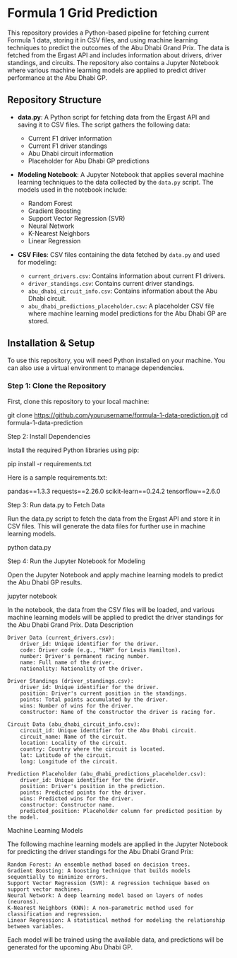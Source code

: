 # Formula 1 Grid Prediction

This repository provides a Python-based pipeline for fetching current Formula 1 data, storing it in CSV files, and using machine learning techniques to predict the outcomes of the Abu Dhabi Grand Prix. The data is fetched from the Ergast API and includes information about drivers, driver standings, and circuits. The repository also contains a Jupyter Notebook where various machine learning models are applied to predict driver performance at the Abu Dhabi GP.

## Repository Structure

- **data.py**: A Python script for fetching data from the Ergast API and saving it to CSV files. The script gathers the following data:
  - Current F1 driver information
  - Current F1 driver standings
  - Abu Dhabi circuit information
  - Placeholder for Abu Dhabi GP predictions
  
- **Modeling Notebook**: A Jupyter Notebook that applies several machine learning techniques to the data collected by the `data.py` script. The models used in the notebook include:
  - Random Forest
  - Gradient Boosting
  - Support Vector Regression (SVR)
  - Neural Network
  - K-Nearest Neighbors
  - Linear Regression
  
- **CSV Files**: CSV files containing the data fetched by `data.py` and used for modeling:
  - `current_drivers.csv`: Contains information about current F1 drivers.
  - `driver_standings.csv`: Contains current driver standings.
  - `abu_dhabi_circuit_info.csv`: Contains information about the Abu Dhabi circuit.
  - `abu_dhabi_predictions_placeholder.csv`: A placeholder CSV file where machine learning model predictions for the Abu Dhabi GP are stored.

## Installation & Setup

To use this repository, you will need Python installed on your machine. You can also use a virtual environment to manage dependencies.

### Step 1: Clone the Repository
First, clone this repository to your local machine:

git clone https://github.com/yourusername/formula-1-data-prediction.git
cd formula-1-data-prediction

Step 2: Install Dependencies

Install the required Python libraries using pip:

pip install -r requirements.txt

Here is a sample requirements.txt:

pandas==1.3.3
requests==2.26.0
scikit-learn==0.24.2
tensorflow==2.6.0

Step 3: Run data.py to Fetch Data

Run the data.py script to fetch the data from the Ergast API and store it in CSV files. This will generate the data files for further use in machine learning models.

python data.py

Step 4: Run the Jupyter Notebook for Modeling

Open the Jupyter Notebook and apply machine learning models to predict the Abu Dhabi GP results.

jupyter notebook

In the notebook, the data from the CSV files will be loaded, and various machine learning models will be applied to predict the driver standings for the Abu Dhabi Grand Prix.
Data Description

    Driver Data (current_drivers.csv):
        driver_id: Unique identifier for the driver.
        code: Driver code (e.g., "HAM" for Lewis Hamilton).
        number: Driver's permanent racing number.
        name: Full name of the driver.
        nationality: Nationality of the driver.

    Driver Standings (driver_standings.csv):
        driver_id: Unique identifier for the driver.
        position: Driver's current position in the standings.
        points: Total points accumulated by the driver.
        wins: Number of wins for the driver.
        constructor: Name of the constructor the driver is racing for.

    Circuit Data (abu_dhabi_circuit_info.csv):
        circuit_id: Unique identifier for the Abu Dhabi circuit.
        circuit_name: Name of the circuit.
        location: Locality of the circuit.
        country: Country where the circuit is located.
        lat: Latitude of the circuit.
        long: Longitude of the circuit.

    Prediction Placeholder (abu_dhabi_predictions_placeholder.csv):
        driver_id: Unique identifier for the driver.
        position: Driver's position in the prediction.
        points: Predicted points for the driver.
        wins: Predicted wins for the driver.
        constructor: Constructor name.
        predicted_position: Placeholder column for predicted position by the model.

Machine Learning Models

The following machine learning models are applied in the Jupyter Notebook for predicting the driver standings for the Abu Dhabi Grand Prix:

    Random Forest: An ensemble method based on decision trees.
    Gradient Boosting: A boosting technique that builds models sequentially to minimize errors.
    Support Vector Regression (SVR): A regression technique based on support vector machines.
    Neural Network: A deep learning model based on layers of nodes (neurons).
    K-Nearest Neighbors (KNN): A non-parametric method used for classification and regression.
    Linear Regression: A statistical method for modeling the relationship between variables.

Each model will be trained using the available data, and predictions will be generated for the upcoming Abu Dhabi GP.
